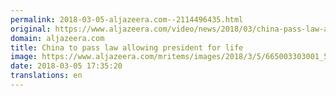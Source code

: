 ```yaml
---
permalink: 2018-03-05-aljazeera.com--2114496435.html
original: https://www.aljazeera.com/video/news/2018/03/china-pass-law-allowing-president-life-180305162033330.html
domain: aljazeera.com
title: China to pass law allowing president for life
image: https://www.aljazeera.com/mritems/images/2018/3/5/665003303001_5745318714001_5745281079001-th.jpg
date: 2018-03-05 17:35:20
translations: en
---
```


